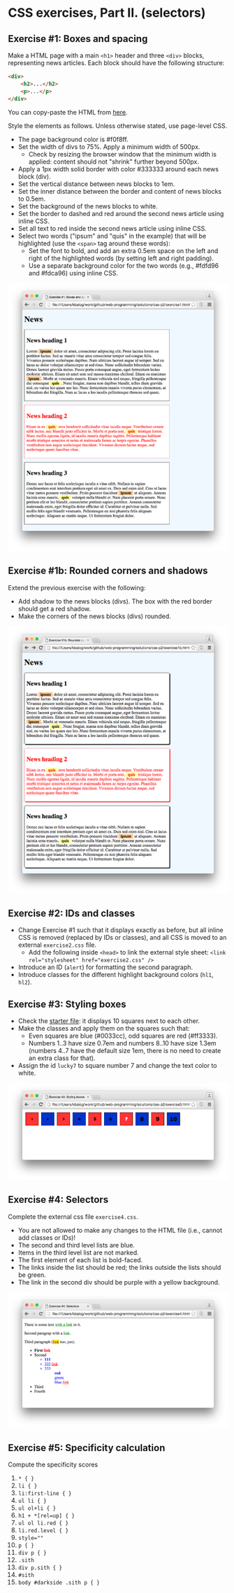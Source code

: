 # CSS exercises, Part II. (selectors)

## Exercise #1: Boxes and spacing

Make a HTML page with a main `<h1>` header and three `<div>` blocks, representing news articles.
Each block should have the following structure:

```html
<div>
    <h2>...</h2>
    <p>...</p>
</div>
```

You can copy-paste the HTML from [here](exercise1.html).
      
Style the elements as follows. Unless otherwise stated, use page-level CSS.

  - The page background color is #f0f8ff.
  - Set the width of divs to 75%. Apply a minimum width of 500px. 
    * Check by resizing the browser window that the minimum width is applied: content should not "shrink" further beyond 500px.
  - Apply a 1px width solid border with color #333333 around each news block (div).
  - Set the vertical distance between news blocks to 1em.
  - Set the inner distance between the border and content of news blocks to 0.5em.
  - Set the background of the news blocks to white.
  - Set the border to dashed and red around the second news article using inline CSS.
  - Set all text to red inside the second news article using inline CSS.
  - Select two words ("ipsum" and "quis" in the example) that will be highlighted (use the `<span>` tag around these words): 
    * Set the font to bold, and add an extra 0.5em space on the left and right of the highlighted words (by setting left and right padding).
    * Use a separate background color for the two words (e.g., #fdfd96 and #fdca96) using inline CSS.

![Exercise1](images/exercise1.png)


## Exercise #1b: Rounded corners and shadows

Extend the previous exercise with the following:

  - Add shadow to the news blocks (divs). The box with the red border should get a red shadow.
  - Make the corners of the news blocks (divs) rounded.

![Exercise1b](images/exercise1b.png)


## Exercise #2: IDs and classes

  - Change Exercise #1 such that it displays exactly as before, but all inline CSS is removed (replaced by IDs or classes), and all CSS is moved to an external `exercise2.css` file.
    * Add the following inside `<head>` to link the external style sheet: `<link rel="stylesheet" href="exercise2.css" />`
  - Introduce an ID (`alert`) for formatting the second paragraph.
  - Introduce classes for the different highlight background colors (`hl1`, `hl2`).


## Exercise #3: Styling boxes

  - Check the [starter file](exercise3.html): it displays 10 squares next to each other.
  - Make the classes and apply them on the squares such that:
    * Even squares are blue (#0033cc), odd squares are red (#ff3333).
    * Numbers 1..3 have size 0.7em and numbers 8..10 have size 1.3em (numbers 4..7 have the default size 1em, there is no need to create an extra class for that).
  - Assign the id `lucky7` to square number 7 and change the text color to white.

![Exercise3](images/exercise3.png)


## Exercise #4: Selectors

Complete the external css file `exercise4.css`. 

  - You are not allowed to make any changes to the HTML file (i.e., cannot add classes or IDs)!
  - The second and third level lists are blue.
  - Items in the third level list are not marked.
  - The first element of each list is bold-faced.
  - The links inside the list should be red; the links outside the lists should be green.
  - The link in the second div should be purple with a yellow background.

![Exercise4](images/exercise4.png)


## Exercise #5: Specificity calculation

Compute the specificity scores

  1. `* { }`
  1. `li { }`
  1. `li:first-line { }`
  1. `ul li { }`
  1. `ul ol+li { }`
  1. `h1 + *[rel=up] { }`
  1. `ul ol li.red { }`
  1. `li.red.level { }`
  1. `style=""`
  1. `p { }`
  1. `div p { }`
  1. `.sith`
  1. `div p.sith { }`
  1. `#sith`
  1. `body #darkside .sith p { }`
  
  